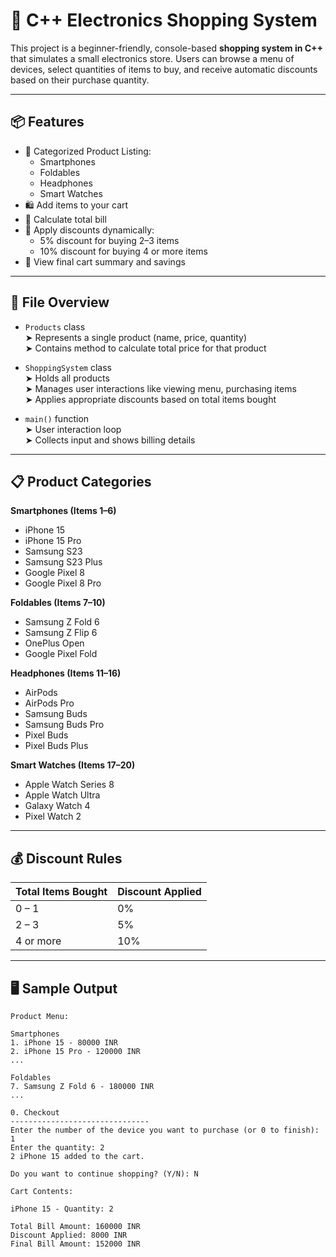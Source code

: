 # 🛒 C++ Electronics Shopping System

This project is a beginner-friendly, console-based **shopping system in C++** that simulates a small electronics store. Users can browse a menu of devices, select quantities of items to buy, and receive automatic discounts based on their purchase quantity.

---

## 📦 Features

- 📱 Categorized Product Listing:
  - Smartphones
  - Foldables
  - Headphones
  - Smart Watches
- 🛍️ Add items to your cart
- 🧮 Calculate total bill
- 💸 Apply discounts dynamically:
  - 5% discount for buying 2–3 items
  - 10% discount for buying 4 or more items
- 🧾 View final cart summary and savings

---

## 📂 File Overview

- `Products` class  
  ➤ Represents a single product (name, price, quantity)  
  ➤ Contains method to calculate total price for that product

- `ShoppingSystem` class  
  ➤ Holds all products  
  ➤ Manages user interactions like viewing menu, purchasing items  
  ➤ Applies appropriate discounts based on total items bought

- `main()` function  
  ➤ User interaction loop  
  ➤ Collects input and shows billing details

---

## 📋 Product Categories

**Smartphones (Items 1–6)**
- iPhone 15
- iPhone 15 Pro
- Samsung S23
- Samsung S23 Plus
- Google Pixel 8
- Google Pixel 8 Pro

**Foldables (Items 7–10)**
- Samsung Z Fold 6
- Samsung Z Flip 6
- OnePlus Open
- Google Pixel Fold

**Headphones (Items 11–16)**
- AirPods
- AirPods Pro
- Samsung Buds
- Samsung Buds Pro
- Pixel Buds
- Pixel Buds Plus

**Smart Watches (Items 17–20)**
- Apple Watch Series 8
- Apple Watch Ultra
- Galaxy Watch 4
- Pixel Watch 2

---

## 💰 Discount Rules

| Total Items Bought | Discount Applied |
|--------------------|------------------|
| 0 – 1              | 0%               |
| 2 – 3              | 5%               |
| 4 or more          | 10%              |

---

## 🖥️ Sample Output

```text
Product Menu:

Smartphones
1. iPhone 15 - 80000 INR
2. iPhone 15 Pro - 120000 INR
...

Foldables
7. Samsung Z Fold 6 - 180000 INR
...

0. Checkout
-------------------------------
Enter the number of the device you want to purchase (or 0 to finish): 1
Enter the quantity: 2
2 iPhone 15 added to the cart.

Do you want to continue shopping? (Y/N): N

Cart Contents:

iPhone 15 - Quantity: 2

Total Bill Amount: 160000 INR
Discount Applied: 8000 INR
Final Bill Amount: 152000 INR
